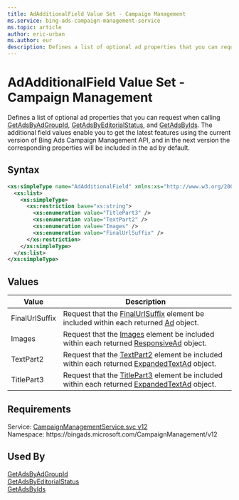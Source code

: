```yaml
---
title: AdAdditionalField Value Set - Campaign Management
ms.service: bing-ads-campaign-management-service
ms.topic: article
author: eric-urban
ms.author: eur
description: Defines a list of optional ad properties that you can request when calling GetAdsByAdGroupId, GetAdsByEditorialStatus, and GetAdsByIds.
---
```

# AdAdditionalField Value Set - Campaign Management
Defines a list of optional ad properties that you can request when calling [GetAdsByAdGroupId](getadsbyadgroupid.md), [GetAdsByEditorialStatus](getadsbyeditorialstatus.md), and [GetAdsByIds](getadsbyids.md). The additional field values enable you to get the latest features using the current version of Bing Ads Campaign Management API, and in the next version the corresponding properties will be included in the ad by default.  

## Syntax
```xml
<xs:simpleType name="AdAdditionalField" xmlns:xs="http://www.w3.org/2001/XMLSchema">
  <xs:list>
    <xs:simpleType>
      <xs:restriction base="xs:string">
        <xs:enumeration value="TitlePart3" />
        <xs:enumeration value="TextPart2" />
        <xs:enumeration value="Images" />
        <xs:enumeration value="FinalUrlSuffix" />
      </xs:restriction>
    </xs:simpleType>
  </xs:list>
</xs:simpleType>
```

## <a name="values"></a>Values

|Value|Description|
|-----------|---------------|
|<a name="finalurlsuffix"></a>FinalUrlSuffix|Request that the [FinalUrlSuffix](ad.md#finalurlsuffix) element be included within each returned [Ad](ad.md) object.|
|<a name="images"></a>Images|Request that the [Images](responsivead.md#images) element be included within each returned [ResponsiveAd](responsivead.md) object.|
|<a name="textpart2"></a>TextPart2|Request that the [TextPart2](expandedtextad.md#textpart2) element be included within each returned [ExpandedTextAd](expandedtextad.md) object.|
|<a name="titlepart3"></a>TitlePart3|Request that the [TitlePart3](expandedtextad.md#titlepart3) element be included within each returned [ExpandedTextAd](expandedtextad.md) object.|

## Requirements
Service: [CampaignManagementService.svc v12](https://campaign.api.bingads.microsoft.com/Api/Advertiser/CampaignManagement/v12/CampaignManagementService.svc)  
Namespace: https\://bingads.microsoft.com/CampaignManagement/v12  

## Used By
[GetAdsByAdGroupId](getadsbyadgroupid.md)  
[GetAdsByEditorialStatus](getadsbyeditorialstatus.md)  
[GetAdsByIds](getadsbyids.md)  

